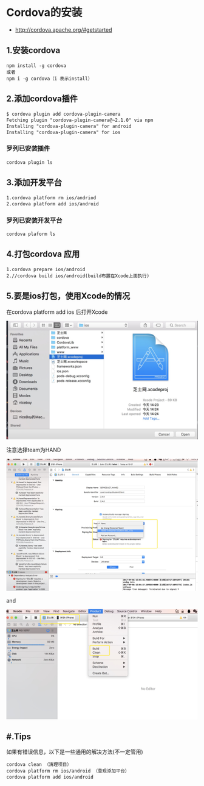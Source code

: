 # Cordova的安装

- <http://cordova.apache.org/#getstarted>

## 1.安装cordova

```
npm install -g cordova
或者
npm i -g cordova（i 表示install）
```

## 2.添加cordova插件

```
$ cordova plugin add cordova-plugin-camera
Fetching plugin "cordova-plugin-camera@~2.1.0" via npm
Installing "cordova-plugin-camera" for android
Installing "cordova-plugin-camera" for ios
```

### 罗列已安装插件

```
cordova plugin ls
```

## 3.添加开发平台

```
1.cordova platform rm ios/andriod
2.cordova platform add ios/android
```

### 罗列已安装开发平台

```
cordova plaform ls
```

## 4.打包cordova 应用

```
1.cordova prepare ios/android
2.//cordova build ios/android(build布置在Xcode上面执行)
```

## 5.要是ios打包，使用Xcode的情况

在cordova platform add ios 后打开Xcode

![](../static_res/images/tools/Xcode1.png)

注意选择team为HAND

![](../static_res/images/tools/Xcode3.png)

and

![](../static_res/images/tools/Xcode2.png)

## #.Tips

如果有错误信息，以下是一些通用的解决方法(不一定管用)

```
cordova clean （清理项目）
cordova platform rm ios/android （重现添加平台）
cordova platform add ios/android
```

